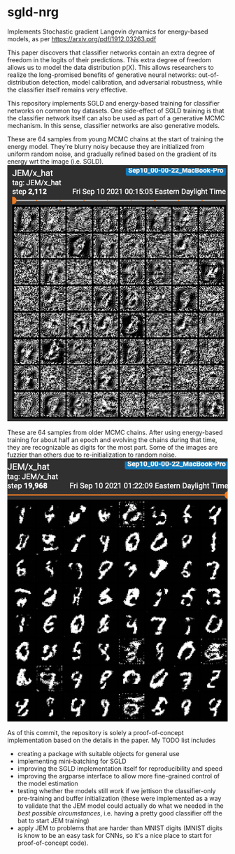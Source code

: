 # sgld-nrg
Implements Stochastic gradient Langevin dynamics for energy-based models, as per https://arxiv.org/pdf/1912.03263.pdf

This paper discovers that classifier networks contain an extra degree of freedom in the logits of their predictions. This extra degree of freedom allows us to model the data distribution p(X). This allows researchers to realize the long-promised benefits of generative neural networks: out-of-distribution detection, model calibration, and adversarial robustness, while the classifier itself remains very effective.

This repository implements SGLD and energy-based training for classifier networks on common toy datasets. One side-effect of SGLD training is that the classifier network itself can also be used as part of a generative MCMC mechanism. In this sense, classifier networks are also generative models.

These are 64 samples from young MCMC chains at the start of training the energy model. They're blurry noisy because they are initialized from uniform random noise, and gradually refined based on the gradient of its energy wrt the image (i.e. SGLD).
![plot](./results/beginning.png)

These are 64 samples from older MCMC chains. After using energy-based training for about half an epoch and evolving the chains during that time, they are recognizable as digits for the most part. Some of the images are fuzzier than others due to re-initialization to random noise.
![plot](./results/half-epoch.png)

As of this commit, the repository is solely a proof-of-concept implementation based on the details in the paper. My TODO list includes
- creating a package with suitable objects for general use
- implementing mini-batching for SGLD
- improving the SGLD implementation itself for reproducibility and speed
- improving the argparse interface to allow more fine-grained control of the model estimation
- testing whether the models still work if we jettison the classifier-only pre-training and buffer initialization (these were implemented as a way to validate that the JEM model could actually do what we needed in the _best possible circumstances_, i.e. having a pretty good classifier off the bat to start JEM training)
- apply JEM to problems that are harder than MNIST digits (MNIST digits is know to be an easy task for CNNs, so it's a nice place to start for proof-of-concept code).
